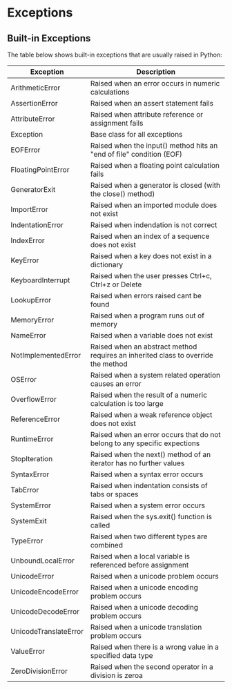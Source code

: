 # Exceptions

## Built-in Exceptions

The table below shows built-in exceptions that are usually raised in Python:

| **Exception**         | **Description**                                                                   |
| --------------------- | --------------------------------------------------------------------------------- |
| ArithmeticError       | Raised when an error occurs in numeric calculations                               |
| AssertionError        | Raised when an assert statement fails                                             |
| AttributeError        | Raised when attribute reference or assignment fails                               |
| Exception             | Base class for all exceptions                                                     |
| EOFError              | Raised when the input() method hits an "end of file" condition (EOF)              |
| FloatingPointError    | Raised when a floating point calculation fails                                    |
| GeneratorExit         | Raised when a generator is closed (with the close() method)                       |
| ImportError           | Raised when an imported module does not exist                                     |
| IndentationError      | Raised when indendation is not correct                                            |
| IndexError            | Raised when an index of a sequence does not exist                                 |
| KeyError              | Raised when a key does not exist in a dictionary                                  |
| KeyboardInterrupt     | Raised when the user presses Ctrl+c, Ctrl+z or Delete                             |
| LookupError           | Raised when errors raised cant be found                                           |
| MemoryError           | Raised when a program runs out of memory                                          |
| NameError             | Raised when a variable does not exist                                             |
| NotImplementedError   | Raised when an abstract method requires an inherited class to override the method |
| OSError               | Raised when a system related operation causes an error                            |
| OverflowError         | Raised when the result of a numeric calculation is too large                      |
| ReferenceError        | Raised when a weak reference object does not exist                                |
| RuntimeError          | Raised when an error occurs that do not belong to any specific expections         |
| StopIteration         | Raised when the next() method of an iterator has no further values                |
| SyntaxError           | Raised when a syntax error occurs                                                 |
| TabError              | Raised when indentation consists of tabs or spaces                                |
| SystemError           | Raised when a system error occurs                                                 |
| SystemExit            | Raised when the sys.exit() function is called                                     |
| TypeError             | Raised when two different types are combined                                      |
| UnboundLocalError     | Raised when a local variable is referenced before assignment                      |
| UnicodeError          | Raised when a unicode problem occurs                                              |
| UnicodeEncodeError    | Raised when a unicode encoding problem occurs                                     |
| UnicodeDecodeError    | Raised when a unicode decoding problem occurs                                     |
| UnicodeTranslateError | Raised when a unicode translation problem occurs                                  |
| ValueError            | Raised when there is a wrong value in a specified data type                       |
| ZeroDivisionError     | Raised when the second operator in a division is zeroa                            |

